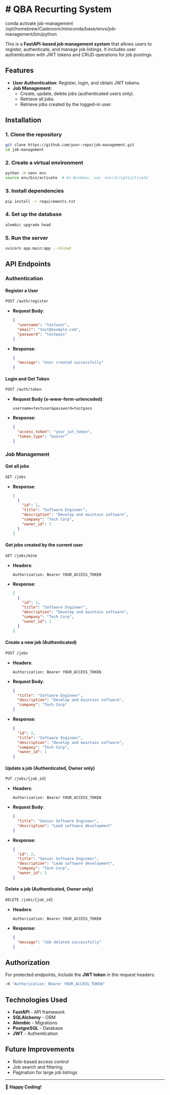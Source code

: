 # # QBA Recurting System

conda activate job-management
/opt/homebrew/Caskroom/miniconda/base/envs/job-management/bin/python

This is a **FastAPI-based job management system** that allows users to register, authenticate, and manage job listings. It includes user authentication with JWT tokens and CRUD operations for job postings.

## Features

- **User Authentication**: Register, login, and obtain JWT tokens.
- **Job Management**:
  - Create, update, delete jobs (authenticated users only).
  - Retrieve all jobs.
  - Retrieve jobs created by the logged-in user.

## Installation

### 1. Clone the repository

```sh
git clone https://github.com/your-repo/job-management.git
cd job-management
```

### 2. Create a virtual environment

```sh
python -m venv env
source env/bin/activate  # On Windows, use `env\Scriptsctivate`
```

### 3. Install dependencies

```sh
pip install -r requirements.txt
```

### 4. Set up the database

```sh
alembic upgrade head
```

### 5. Run the server

```sh
uvicorn app.main:app --reload
```

## API Endpoints

### Authentication

#### Register a User

```sh
POST /auth/register
```

- **Request Body**:
  ```json
  {
    "username": "testuser",
    "email": "test@example.com",
    "password": "testpass"
  }
  ```
- **Response**:
  ```json
  {
    "message": "User created successfully"
  }
  ```

#### Login and Get Token

```sh
POST /auth/token
```

- **Request Body (x-www-form-urlencoded)**:
  ```
  username=testuser&password=testpass
  ```
- **Response**:
  ```json
  {
    "access_token": "your_jwt_token",
    "token_type": "bearer"
  }
  ```

### Job Management

#### Get all jobs

```sh
GET /jobs
```

- **Response**:
  ```json
  [
    {
      "id": 1,
      "title": "Software Engineer",
      "description": "Develop and maintain software",
      "company": "Tech Corp",
      "owner_id": 1
    }
  ]
  ```

#### Get jobs created by the current user

```sh
GET /jobs/mine
```

- **Headers**:
  ```
  Authorization: Bearer YOUR_ACCESS_TOKEN
  ```
- **Response**:
  ```json
  [
    {
      "id": 1,
      "title": "Software Engineer",
      "description": "Develop and maintain software",
      "company": "Tech Corp",
      "owner_id": 1
    }
  ]
  ```

#### Create a new job (Authenticated)

```sh
POST /jobs
```

- **Headers**:
  ```
  Authorization: Bearer YOUR_ACCESS_TOKEN
  ```
- **Request Body**:
  ```json
  {
    "title": "Software Engineer",
    "description": "Develop and maintain software",
    "company": "Tech Corp"
  }
  ```
- **Response**:
  ```json
  {
    "id": 2,
    "title": "Software Engineer",
    "description": "Develop and maintain software",
    "company": "Tech Corp",
    "owner_id": 1
  }
  ```

#### Update a job (Authenticated, Owner only)

```sh
PUT /jobs/{job_id}
```

- **Headers**:
  ```
  Authorization: Bearer YOUR_ACCESS_TOKEN
  ```
- **Request Body**:
  ```json
  {
    "title": "Senior Software Engineer",
    "description": "Lead software development"
  }
  ```
- **Response**:
  ```json
  {
    "id": 2,
    "title": "Senior Software Engineer",
    "description": "Lead software development",
    "company": "Tech Corp",
    "owner_id": 1
  }
  ```

#### Delete a job (Authenticated, Owner only)

```sh
DELETE /jobs/{job_id}
```

- **Headers**:
  ```
  Authorization: Bearer YOUR_ACCESS_TOKEN
  ```
- **Response**:
  ```json
  {
    "message": "Job deleted successfully"
  }
  ```

## Authorization

For protected endpoints, include the **JWT token** in the request headers:

```sh
-H "Authorization: Bearer YOUR_ACCESS_TOKEN"
```

## Technologies Used

- **FastAPI** - API framework
- **SQLAlchemy** - ORM
- **Alembic** - Migrations
- **PostgreSQL** - Database
- **JWT** - Authentication

## Future Improvements

- Role-based access control
- Job search and filtering
- Pagination for large job listings

---

🚀 **Happy Coding!**
